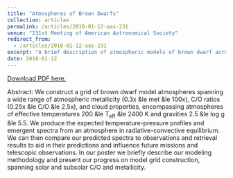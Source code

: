 ```yaml
---
title: "Atmospheres of Brown Dwarfs"
collection: articles
permalink: /articles/2018-01-12-aas-231
venue: "231st Meeting of American Astronomical Society"
redirect_from:
  - /articles/2018-01-12-aas-231
excerpt: "A brief description of atmospheric models of brown dwarf across a grid of metallicities, C/O ratios, and cloud components, in a range of effective temperatures and surface gravities."
date: 2018-01-12
---
```

<a href="https://ui.adsabs.harvard.edu/abs/2018AAS...23145010W/abstract">Download PDF here.</a>

Abstract: We construct a grid of brown dwarf model atmospheres spanning a wide range of atmospheric metallicity (0.3x &le met &le 100x), C/O ratios (0.25x &le C/O &le 2.5x), and cloud properties, encompassing atmospheres of effective temperatures 200 &le T<sub>eff</sub> &le 2400 K and gravities 2.5 &le log g &le 5.5. We produce the expected temperature-pressure profiles and emergent spectra from an atmosphere in radiative-convective equilibrium. We can then compare our predicted spectra to observations and retrieval results to aid in their predictions and influence future missions and telescopic observations. In our poster we briefly describe our modeling methodology and present our progress on model grid construction, spanning solar and subsolar C/O and metallicity.